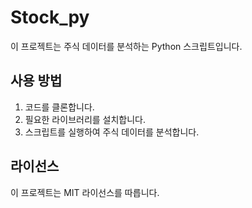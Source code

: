 # Stock_py

이 프로젝트는 주식 데이터를 분석하는 Python 스크립트입니다.

## 사용 방법
1. 코드를 클론합니다.
2. 필요한 라이브러리를 설치합니다.
3. 스크립트를 실행하여 주식 데이터를 분석합니다.

## 라이선스
이 프로젝트는 MIT 라이선스를 따릅니다.
